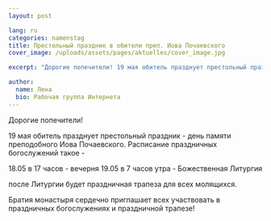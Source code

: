 ```yaml
---
layout: post

lang: ru
categories: namenstag
title: Престольный праздник в обители преп. Иова Почаевского
cover_image: /uploads/assets/pages/aktuelles/cover_image.jpg

excerpt: "Дорогие попечители! 19 мая обитель празднует престольный праздник - день памяти преподобного Иова Почаевского."

author:
  name: Лена
  bio: Рабочая группа Интернета
---
```

Дорогие попечители!

19 мая обитель празднует престольный праздник - день памяти преподобного Иова Почаевского.
Расписание праздничных богослужений такое -

18.05 в 17 часов - вечерня
19.05 в 7 часов утра - Божественная Литургия

после Литургии будет праздничная трапеза для всех молящихся.

Братия монастыря сердечно приглашает всех участвовать в праздничных богослужениях и праздничной трапезе!
